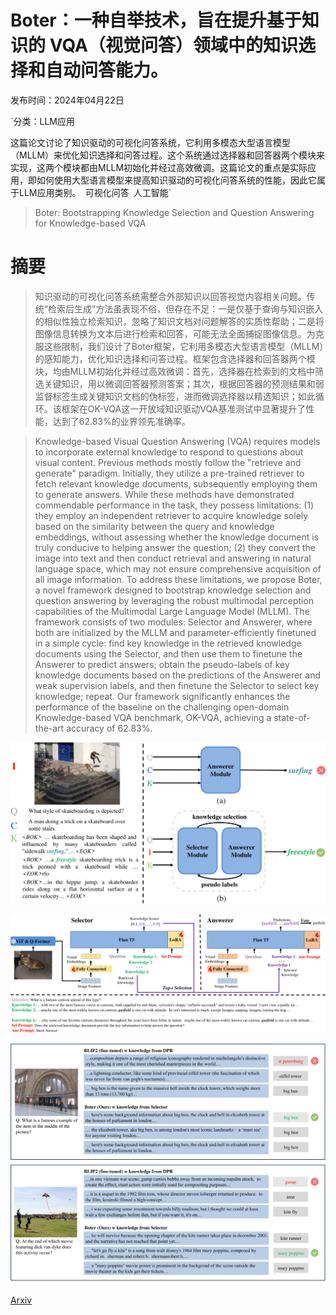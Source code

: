 # Boter：一种自举技术，旨在提升基于知识的 VQA（视觉问答）领域中的知识选择和自动问答能力。

发布时间：2024年04月22日

`分类：LLM应用

这篇论文讨论了知识驱动的可视化问答系统，它利用多模态大型语言模型（MLLM）来优化知识选择和问答过程。这个系统通过选择器和回答器两个模块来实现，这两个模块都由MLLM初始化并经过高效微调。这篇论文的重点是实际应用，即如何使用大型语言模型来提高知识驱动的可视化问答系统的性能，因此它属于LLM应用类别。` `可视化问答` `人工智能`

> Boter: Bootstrapping Knowledge Selection and Question Answering for Knowledge-based VQA

# 摘要

> 知识驱动的可视化问答系统需整合外部知识以回答视觉内容相关问题。传统“检索后生成”方法虽表现不俗，但存在不足：一是仅基于查询与知识嵌入的相似性独立检索知识，忽略了知识文档对问题解答的实质性帮助；二是将图像信息转换为文本后进行检索和回答，可能无法全面捕捉图像信息。为克服这些限制，我们设计了Boter框架，它利用多模态大型语言模型（MLLM）的感知能力，优化知识选择和问答过程。框架包含选择器和回答器两个模块，均由MLLM初始化并经过高效微调：首先，选择器在检索到的文档中筛选关键知识，用以微调回答器预测答案；其次，根据回答器的预测结果和弱监督标签生成关键知识文档的伪标签，进而微调选择器以精选知识；如此循环。该框架在OK-VQA这一开放域知识驱动VQA基准测试中显著提升了性能，达到了62.83%的业界领先准确率。

> Knowledge-based Visual Question Answering (VQA) requires models to incorporate external knowledge to respond to questions about visual content. Previous methods mostly follow the "retrieve and generate" paradigm. Initially, they utilize a pre-trained retriever to fetch relevant knowledge documents, subsequently employing them to generate answers. While these methods have demonstrated commendable performance in the task, they possess limitations: (1) they employ an independent retriever to acquire knowledge solely based on the similarity between the query and knowledge embeddings, without assessing whether the knowledge document is truly conducive to helping answer the question; (2) they convert the image into text and then conduct retrieval and answering in natural language space, which may not ensure comprehensive acquisition of all image information. To address these limitations, we propose Boter, a novel framework designed to bootstrap knowledge selection and question answering by leveraging the robust multimodal perception capabilities of the Multimodal Large Language Model (MLLM). The framework consists of two modules: Selector and Answerer, where both are initialized by the MLLM and parameter-efficiently finetuned in a simple cycle: find key knowledge in the retrieved knowledge documents using the Selector, and then use them to finetune the Answerer to predict answers; obtain the pseudo-labels of key knowledge documents based on the predictions of the Answerer and weak supervision labels, and then finetune the Selector to select key knowledge; repeat. Our framework significantly enhances the performance of the baseline on the challenging open-domain Knowledge-based VQA benchmark, OK-VQA, achieving a state-of-the-art accuracy of 62.83%.

![Boter：一种自举技术，旨在提升基于知识的 VQA（视觉问答）领域中的知识选择和自动问答能力。](../../../paper_images/2404.13947/x1.png)

![Boter：一种自举技术，旨在提升基于知识的 VQA（视觉问答）领域中的知识选择和自动问答能力。](../../../paper_images/2404.13947/x2.png)

![Boter：一种自举技术，旨在提升基于知识的 VQA（视觉问答）领域中的知识选择和自动问答能力。](../../../paper_images/2404.13947/x3.png)

[Arxiv](https://arxiv.org/abs/2404.13947)